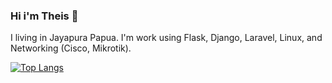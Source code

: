 ### Hi i'm Theis 👋
I living in Jayapura Papua. I'm work using Flask, Django, Laravel, Linux, and Networking (Cisco, Mikrotik). 

[![Top Langs](https://github-readme-stats.vercel.app/api/top-langs/?username=antheiz&layout=compact)](https://github.com/antheiz/github-readme-stats)
